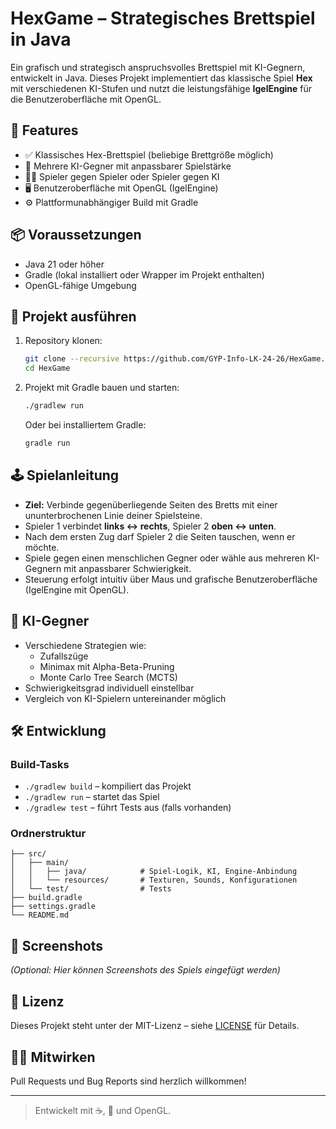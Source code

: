 # HexGame – Strategisches Brettspiel in Java

Ein grafisch und strategisch anspruchsvolles Brettspiel mit KI-Gegnern, entwickelt in Java. Dieses Projekt implementiert das klassische Spiel **Hex** mit verschiedenen KI-Stufen und nutzt die leistungsfähige **IgelEngine** für die Benutzeroberfläche mit OpenGL.

## 🔧 Features

- ✅ Klassisches Hex-Brettspiel (beliebige Brettgröße möglich)
- 🧠 Mehrere KI-Gegner mit anpassbarer Spielstärke
- 🧑‍💻 Spieler gegen Spieler oder Spieler gegen KI
- 🖥️ Benutzeroberfläche mit OpenGL (IgelEngine)
- ⚙️ Plattformunabhängiger Build mit Gradle

## 📦 Voraussetzungen

- Java 21 oder höher
- Gradle (lokal installiert oder Wrapper im Projekt enthalten)
- OpenGL-fähige Umgebung

## 🚀 Projekt ausführen

1. Repository klonen:

   ```bash
   git clone --recursive https://github.com/GYP-Info-LK-24-26/HexGame.git
   cd HexGame
   ```

2. Projekt mit Gradle bauen und starten:

   ```bash
   ./gradlew run
   ```

   Oder bei installiertem Gradle:

   ```bash
   gradle run
   ```

## 🕹️ Spielanleitung

- **Ziel:** Verbinde gegenüberliegende Seiten des Bretts mit einer ununterbrochenen Linie deiner Spielsteine.
- Spieler 1 verbindet **links ↔ rechts**, Spieler 2 **oben ↔ unten**.
- Nach dem ersten Zug darf Spieler 2 die Seiten tauschen, wenn er möchte.
- Spiele gegen einen menschlichen Gegner oder wähle aus mehreren KI-Gegnern mit anpassbarer Schwierigkeit.
- Steuerung erfolgt intuitiv über Maus und grafische Benutzeroberfläche (IgelEngine mit OpenGL).

## 🤖 KI-Gegner

- Verschiedene Strategien wie:
    - Zufallszüge
    - Minimax mit Alpha-Beta-Pruning
    - Monte Carlo Tree Search (MCTS)
- Schwierigkeitsgrad individuell einstellbar
- Vergleich von KI-Spielern untereinander möglich

## 🛠️ Entwicklung

### Build-Tasks

- `./gradlew build` – kompiliert das Projekt
- `./gradlew run` – startet das Spiel
- `./gradlew test` – führt Tests aus (falls vorhanden)

### Ordnerstruktur

```
├── src/
│   ├── main/
│   │   ├── java/            # Spiel-Logik, KI, Engine-Anbindung
│   │   └── resources/       # Texturen, Sounds, Konfigurationen
│   └── test/                # Tests
├── build.gradle
├── settings.gradle
└── README.md
```

## 📸 Screenshots

*(Optional: Hier können Screenshots des Spiels eingefügt werden)*

## 📄 Lizenz

Dieses Projekt steht unter der MIT-Lizenz – siehe [LICENSE](./LICENSE) für Details.

## 🙋‍♂️ Mitwirken

Pull Requests und Bug Reports sind herzlich willkommen!

---

> Entwickelt mit ☕, 🎲 und OpenGL.
